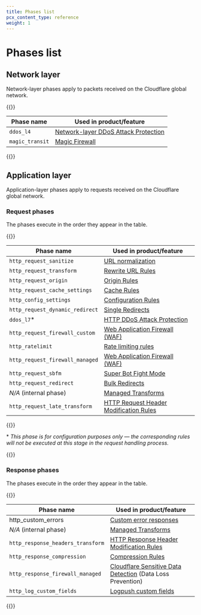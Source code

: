 ```yaml
---
title: Phases list
pcx_content_type: reference
weight: 1
---
```


# Phases list

## Network layer

Network-layer phases apply to packets received on the Cloudflare global network.

{{<table-wrap>}}

Phase name      | Used in product/feature
----------------|-------------------------------------
`ddos_l4`       | [Network-layer DDoS Attack Protection](/ddos-protection/managed-rulesets/network/configure-api/)
`magic_transit` | [Magic Firewall](/magic-firewall/reference/examples/)

{{</table-wrap>}}

## Application layer

Application-layer phases apply to requests received on the Cloudflare global network.

### Request phases

The phases execute in the order they appear in the table.

{{<table-wrap>}}

| Phase name | Used in product/feature |
|---|---|
| `http_request_sanitize` | [URL normalization](/rules/normalization/) |
| `http_request_transform` | [Rewrite URL Rules](/rules/transform/url-rewrite/create-api/) |
| `http_request_origin` | [Origin Rules](/rules/origin-rules/) |
| `http_request_cache_settings` | [Cache Rules](/cache/how-to/cache-rules/) |
| `http_config_settings` | [Configuration Rules](/rules/configuration-rules/) |
| `http_request_dynamic_redirect` | [Single Redirects](/rules/url-forwarding/single-redirects/) |
| `ddos_l7`* | [HTTP DDoS Attack Protection](/ddos-protection/managed-rulesets/http/configure-api/) |
| `http_request_firewall_custom` | [Web Application Firewall (WAF)](/waf/custom-rules/create-api/) |
| `http_ratelimit` | [Rate limiting rules](/waf/rate-limiting-rules/create-api/) |
| `http_request_firewall_managed` | [Web Application Firewall (WAF)](/waf/managed-rules/deploy-api/) |
| `http_request_sbfm` | [Super Bot Fight Mode](/bots/get-started/pro/) |
| `http_request_redirect` | [Bulk Redirects](/rules/url-forwarding/bulk-redirects/create-api/) |
| _N/A_ (internal phase) | [Managed Transforms](/rules/transform/managed-transforms/) |
| `http_request_late_transform` | [HTTP Request Header Modification Rules](/rules/transform/request-header-modification/create-api/) |

{{</table-wrap>}}

\* _This phase is for configuration purposes only — the corresponding rules will not be executed at this stage in the request handling process._

{{<render productFolder="bots" file="_bfm-change-notice.md">}}

### Response phases

The phases execute in the order they appear in the table.

{{<table-wrap>}}

| Phase name | Used in product/feature |
|---|---|
| http_custom_errors | [Custom error responses](/rules/custom-error-responses/) |
| _N/A_ (internal phase) | [Managed Transforms](/rules/transform/managed-transforms/) |
| `http_response_headers_transform` | [HTTP Response Header Modification Rules](/rules/transform/response-header-modification/create-api/) |
| `http_response_compression` | [Compression Rules](/rules/compression-rules/) |
| `http_response_firewall_managed` | [Cloudflare Sensitive Data Detection](/waf/managed-rules/) (Data Loss Prevention) |
| `http_log_custom_fields` | [Logpush custom fields](/logs/reference/custom-fields/) |

{{</table-wrap>}}